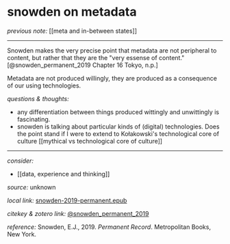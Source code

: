 # snowden on metadata

_previous note:_ [[meta and in-between states]]

---

Snowden makes the very precise point that metadata are not peripheral to content, but rather that they are the "very essense of content."[@snowden_permanent_2019 Chapter 16 Tokyo, n.p.]

Metadata are not produced willingly, they are produced as a consequence of our using technologies. 

_questions & thoughts:_

- any differentiation between things produced wittingly and unwittingly is fascinating.
- snowden is talking about particular kinds of (digital) technologies. Does the point stand if I were to extend to Kołakowski's technological core of culture [[mythical vs technological core of culture]]

--- 

_consider:_

- [[data, experience and thinking]]


_source:_ unknown

_local link:_ [snowden-2019-permanent.epub](hook://file/mNuCSnOYD?p=RHJvcGJveC9iaWJsaW9ncmFwaHkgcGRmcw==&n=snowden-2019-permanent.epub)

_citekey & zotero link:_ [@snowden_permanent_2019](zotero://select/items/1_R9BN9HXR)

_reference:_ Snowden, E.J., 2019. _Permanent Record_. Metropolitan Books, New York.

